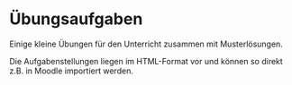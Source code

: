 # Übungsaufgaben

Einige kleine Übungen für den Unterricht zusammen mit Musterlösungen.

Die Aufgabenstellungen liegen im HTML-Format vor und können so direkt z.B. in Moodle importiert werden.
